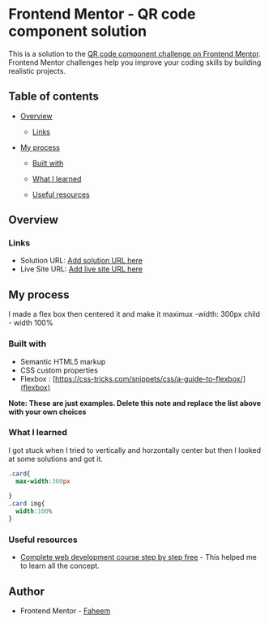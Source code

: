 # Frontend Mentor - QR code component solution

This is a solution to the [QR code component challenge on Frontend Mentor](https://www.frontendmentor.io/challenges/qr-code-component-iux_sIO_H). Frontend Mentor challenges help you improve your coding skills by building realistic projects. 

## Table of contents

- [Overview](#overview)
  
  - [Links](#links)
- [My process](#my-process)
  - [Built with](#built-with)
  - [What I learned](#what-i-learned)
  
  - [Useful resources](#useful-resources)




## Overview



### Links

- Solution URL: [Add solution URL here](https://your-solution-url.com)
- Live Site URL: [Add live site URL here](https://your-live-site-url.com)

## My process
I made a flex box then centered it and make it maximux -width: 300px
child - width 100%

### Built with

- Semantic HTML5 markup
- CSS custom properties
- Flexbox : [https://css-tricks.com/snippets/css/a-guide-to-flexbox/](flexbox)




**Note: These are just examples. Delete this note and replace the list above with your own choices**

### What I learned
I got stuck when I tried to vertically and horzontally center but then I looked at some solutions and got it.


```css
.card{
  max-width:300px
  
}
.card img{
  width:100%
}
```





### Useful resources

- [Complete web development course step by step free](https://www.codewithharry.com/videos/web-development-in-hindi-1/) - This helped me  to learn all the concept.


## Author


- Frontend Mentor - [Faheem](https://www.frontendmentor.io/profile/darkrabel)


